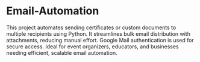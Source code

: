 # Email-Automation
This project automates sending certificates or custom documents to multiple recipients using Python. It streamlines bulk email distribution with attachments, reducing manual effort. Google Mail authentication is used for secure access. Ideal for event organizers, educators, and businesses needing efficient, scalable email automation.
